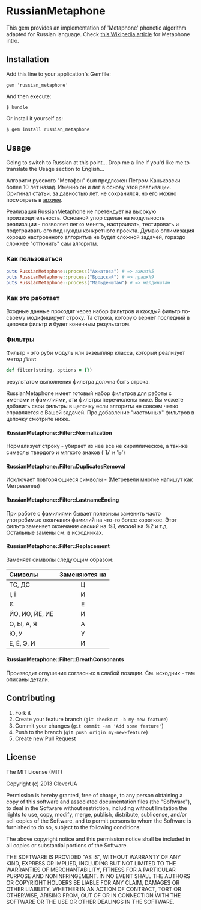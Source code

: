 # RussianMetaphone

This gem provides an implementation of 'Metaphone' phonetic algorithm adapted for Russian language. Check [this Wikipedia article](http://rubydoc.info/gems/carrierwave/frames) for Metaphone intro.

## Installation

Add this line to your application's Gemfile:

    gem 'russian_metaphone'

And then execute:

    $ bundle

Or install it yourself as:

    $ gem install russian_metaphone

## Usage

Going to switch to Russian at this point... Drop me a line if you'd like me to translate the Usage section to English...

Алгоритм русского "Метафон" был предложен Петром Каньковски более 10 лет назад. Именно он и лег в основу этой реализации. Оригинал статьи, за давностью лет, не сохранился, но его можно посмотреть в [архиве](http://web.archive.org/web/20071107145942/http://kankowski.narod.ru/dev/metaphoneru.htm).

Реализация RussianMetaphone не претендует на высокую производительность. Основной упор сделан на модульность реализации - позволяет легко менять, настраивать, тестировать и подстраивать его под нужды конкретного проекта. Думаю оптимизация хорошо настроенного алгоритма не будет сложной задачей, гораздо сложнее "оттюнить" сам алгоритм.

### Как пользоваться

```ruby
puts RussianMetaphone::process("Ахматова") # => ахмат%5
puts RussianMetaphone::process("Бродский") # => працк%9
puts RussianMetaphone::process("Мальденштам") # => малдинштам
```

### Как это работает

Входные данные проходят через набор фильтров и каждый фильтр по-своему модифицирует строку. Та строка, которую вернет последний в цепочке фильтр и будет конечным результатом.

### Фильтры

Фильтр - это руби модуль или экземпляр класса, который реализует метод *filter*:

```ruby
def filter(string, options = {})
```

результатом выполнения фильтра должна быть строка. 

RussianMetaphone имеет готовый набор фильтров для работы с именами и фамилиями, эти фильтры перечислены ниже. Вы можете добавить свои фильтры в цепочку если алгоритм не совсем четко справляется с Вашей задачей. Про добавление "кастомных" фильтров в цепочку смотрите ниже.

#### RussianMetaphone::Filter::Normalization

Нормализует строку - убирает из нее все не кириллическое, а так-же символы твердого и мягкого знаков ('Ъ' и 'Ь')

#### RussianMetaphone::Filter::DuplicatesRemoval

Исключает повторяющиеся символы - (Метревели многие напишут как Метревелли)

#### RussianMetaphone::Filter::LastnameEnding

При работе с фамилиями бывает полезным заменить часто употребимые окончания фамилий на что-то более короткое. Этот фильтр заменяет окончание *овский* на *%1*, *евский* на *%2* и т.д. Остальные замены см. в исходниках.

#### RussianMetaphone::Filter::Replacement

Заменяет символы следующим образом:

 | Символы | Заменяются на 
:-------------|:------------:
ТС, ДС |Ц 
І, Ї| И
Є|Е
ЙО, ИО, ЙЕ, ИЕ|И
О, Ы, А, Я|A
Ю, У|У
Е, Ё, Э, И|И


#### RussianMetaphone::Filter::BreathConsonants

Производит оглушение согласных в слабой позиции. См. исходник - там описаны детали.


## Contributing

1. Fork it
2. Create your feature branch (`git checkout -b my-new-feature`)
3. Commit your changes (`git commit -am 'Add some feature'`)
4. Push to the branch (`git push origin my-new-feature`)
5. Create new Pull Request

## License

The MIT License (MIT)

Copyright (c) 2013 CleverUA

Permission is hereby granted, free of charge, to any person obtaining a copy of
this software and associated documentation files (the "Software"), to deal in
the Software without restriction, including without limitation the rights to
use, copy, modify, merge, publish, distribute, sublicense, and/or sell copies of
the Software, and to permit persons to whom the Software is furnished to do so,
subject to the following conditions:

The above copyright notice and this permission notice shall be included in all
copies or substantial portions of the Software.

THE SOFTWARE IS PROVIDED "AS IS", WITHOUT WARRANTY OF ANY KIND, EXPRESS OR
IMPLIED, INCLUDING BUT NOT LIMITED TO THE WARRANTIES OF MERCHANTABILITY, FITNESS
FOR A PARTICULAR PURPOSE AND NONINFRINGEMENT. IN NO EVENT SHALL THE AUTHORS OR
COPYRIGHT HOLDERS BE LIABLE FOR ANY CLAIM, DAMAGES OR OTHER LIABILITY, WHETHER
IN AN ACTION OF CONTRACT, TORT OR OTHERWISE, ARISING FROM, OUT OF OR IN
CONNECTION WITH THE SOFTWARE OR THE USE OR OTHER DEALINGS IN THE SOFTWARE.
